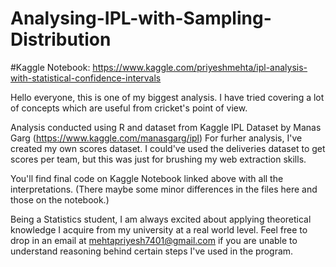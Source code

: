 # Analysing-IPL-with-Sampling-Distribution

#Kaggle Notebook:
https://www.kaggle.com/priyeshmehta/ipl-analysis-with-statistical-confidence-intervals


Hello everyone, this is one of my biggest analysis. I have tried covering a lot of concepts which are useful from cricket's point of view. 

Analysis conducted using R and dataset from Kaggle IPL Dataset by Manas Garg (https://www.kaggle.com/manasgarg/ipl)
For furher analysis, I've created my own scores dataset. I could've used the deliveries dataset to get scores per team, but this was just for brushing my web extraction skills.

You'll find final code on Kaggle Notebook linked above with all the interpretations. 
(There maybe some minor differences in the files here and those on the notebook.)

Being a Statistics student, I am always excited about applying theoretical knowledge I acquire from my university at a real world level.
Feel free to drop in an email at mehtapriyesh7401@gmail.com if you are unable to understand reasoning behind certain steps I've used in the program.


